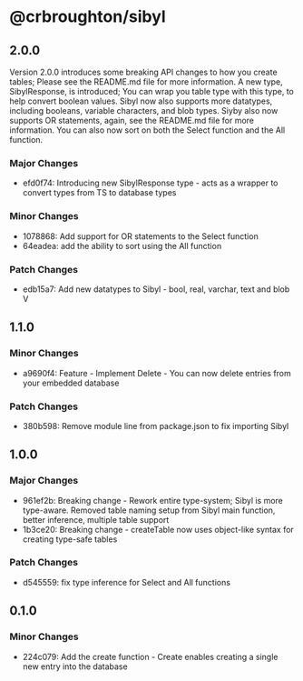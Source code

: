 # @crbroughton/sibyl

## 2.0.0

Version 2.0.0 introduces some breaking API changes to how you create tables; Please see the README.md 
file for more information. A new type, SibylResponse, is introduced; You can wrap you table type with this
type, to help convert boolean values. Sibyl now also supports more datatypes, including booleans, variable
characters, and blob types. Siyby also now supports OR statements, again, see the README.md file for 
more information. You can also now sort on both the 
Select function and the All function.

### Major Changes

- efd0f74: Introducing new SibylResponse type - acts as a wrapper to convert types from TS to database types

### Minor Changes

- 1078868: Add support for OR statements to the Select function
- 64eadea: add the ability to sort using the All function

### Patch Changes

- edb15a7: Add new datatypes to Sibyl - bool, real, varchar, text and blob
  V

## 1.1.0

### Minor Changes

- a9690f4: Feature - Implement Delete - You can now delete entries from your embedded database

### Patch Changes

- 380b598: Remove module line from package.json to fix importing Sibyl

## 1.0.0

### Major Changes

- 961ef2b: Breaking change - Rework entire type-system; Sibyl is more type-aware. Removed table naming setup from Sibyl main function, better inference, multiple table support
- 1b3ce20: Breaking change - createTable now uses object-like syntax for creating type-safe tables

### Patch Changes

- d545559: fix type inference for Select and All functions

## 0.1.0

### Minor Changes

- 224c079: Add the create function - Create enables creating a single new entry into the database
